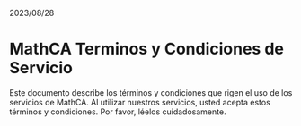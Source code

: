 2023/08/28
# MathCA Terminos y Condiciones de Servicio

Este documento describe los términos y condiciones que rigen el uso de los servicios de MathCA. Al utilizar nuestros servicios, usted acepta estos términos y condiciones. Por favor, léelos cuidadosamente.